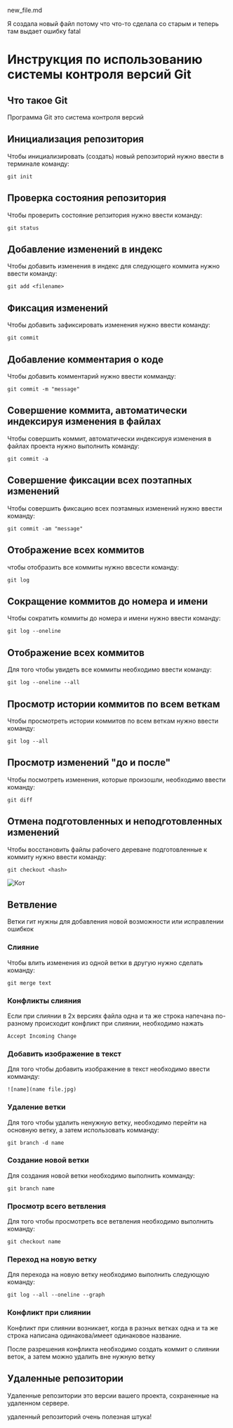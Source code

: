 new_file.md

Я создала новый файл потому что что-то сделала со старым и теперь там выдает ошибку fatal

# **Инструкция по использованию системы контроля версий Git**

## Что такое Git

Программа Git это система контроля версий

## Инициализация репозитория

Чтобы инициализировать (создать)  новый репозиторий нужно ввести в терминале команду:

    git init

## Проверка состояния репозитория

Чтобы проверить состояние репзитория нужно ввести команду:

    git status

## Добавление изменений в индекс

Чтобы добавить изменения в индекс для следующего коммита нужно ввести команду:

    git add <filename>

## Фиксация изменений

Чтобы добавить зафиксировать изменения нужно ввести команду:

    git commit

## Добавление комментария о коде

Чтобы добавить комментарий нужно ввести комманду:

    git commit -m "message"

## Совершение коммита, автоматически индексируя изменения в файлах

Чтобы совершить коммит, автоматически индексируя изменения в файлах проекта нужно выполнить команду:

    git commit -a

 ## Совершение фиксации всех поэтапных изменений 

 Чтобы совершить фиксацию всех поэтамных изменений нужно ввести команду:

    git commit -am "message"

## Отображение всех коммитов

чтобы отобразить все коммиты нужно ввсести команду:

    git log

## Сокращение коммитов до номера и имени

Чтобы сократить коммиты до номера и имени нужно ввести команду:

    git log --oneline

## Отображение всех коммитов

Для того чтобы увидеть все коммиты необходимо ввести команду:

    git log --oneline --all

## Просмотр истории коммитов по всем веткам

Чтобы просмотреть истории коммитов по всем веткам нужно ввести команду:

    git log --all

## Просмотр изменений "до и после"

Чтобы посмотреть изменения, которые произошли, необходимо ввести команду:

    git diff

## Отмена подготовленных и неподготовленных изменений

Чтобы восстановить файлы рабочего дереване подготовленные к коммиту нужно ввести команду:

    git checkout <hash>


![Кот](cat.jpg)

## Ветвление

Ветки гит нужны для добавления новой возможности или исправлении ошибкок 

### Слияние

Чтобы влить изменения из одной ветки в другую нужно сделать команду:

    git merge text

### Конфликты слияния

Если при слиянии в 2х версиях файла одна и та же строка напечана по-разному происходит конфликт при слиянии, необходимо нажать 

    Accept Incoming Change 

### Добавить изображение в текст 

Для того чтобы добавить изображение в текст необходимо ввести комманду:

    ![name](name file.jpg)
    
### Удаление ветки

Для того чтобы удалить ненужную ветку, необходимо перейти на основную ветку, а затем использовать комманду:

    git branch -d name


### Создание новой ветки

Для создания новой ветки необходимо выполнить комманду:

    git branch name




### Просмотр всего ветвления

Для того чтобы просмотреть все ветвления необходимо выполнить команду:

    git checkout name

### Переход на новую ветку

Для перехода на новую ветку необходимо выполнить следующую команду:

   
    git log --all --oneline --graph

### Конфликт при слиянии

Конфликт при слиянии возникает, когда в разных ветках одна и та же строка написана одинакова/имеет одинаковое название.

После разрешения конфликта необходимо создать коммит о слиянии веток, а затем можно удалить вне нужную ветку


## Удаленные репозитории

Удаленные репозитории это версии вашего проекта, сохраненные на удаленном сервере. 

удаленный репозиторий очень полезная штука!

